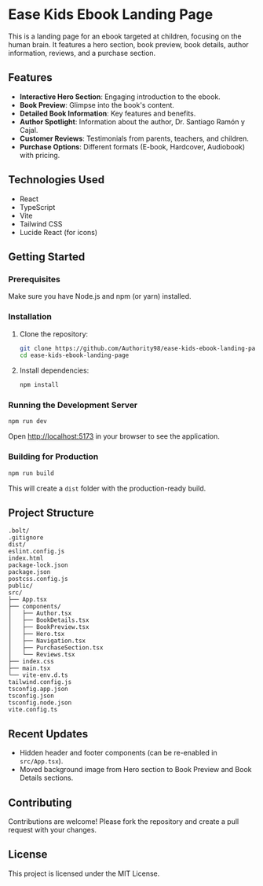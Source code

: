 # Ease Kids Ebook Landing Page

This is a landing page for an ebook targeted at children, focusing on the human brain. It features a hero section, book preview, book details, author information, reviews, and a purchase section.

## Features

- **Interactive Hero Section**: Engaging introduction to the ebook.
- **Book Preview**: Glimpse into the book's content.
- **Detailed Book Information**: Key features and benefits.
- **Author Spotlight**: Information about the author, Dr. Santiago Ramón y Cajal.
- **Customer Reviews**: Testimonials from parents, teachers, and children.
- **Purchase Options**: Different formats (E-book, Hardcover, Audiobook) with pricing.

## Technologies Used

- React
- TypeScript
- Vite
- Tailwind CSS
- Lucide React (for icons)

## Getting Started

### Prerequisites

Make sure you have Node.js and npm (or yarn) installed.

### Installation

1. Clone the repository:
   ```bash
   git clone https://github.com/Authority98/ease-kids-ebook-landing-page.git
   cd ease-kids-ebook-landing-page
   ```
2. Install dependencies:
   ```bash
   npm install
   ```

### Running the Development Server

```bash
npm run dev
```

Open [http://localhost:5173](http://localhost:5173) in your browser to see the application.

### Building for Production

```bash
npm run build
```

This will create a `dist` folder with the production-ready build.

## Project Structure

```
.bolt/
.gitignore
dist/
eslint.config.js
index.html
package-lock.json
package.json
postcss.config.js
public/
src/
├── App.tsx
├── components/
│   ├── Author.tsx
│   ├── BookDetails.tsx
│   ├── BookPreview.tsx
│   ├── Hero.tsx
│   ├── Navigation.tsx
│   ├── PurchaseSection.tsx
│   └── Reviews.tsx
├── index.css
├── main.tsx
└── vite-env.d.ts
tailwind.config.js
tsconfig.app.json
tsconfig.json
tsconfig.node.json
vite.config.ts
```

## Recent Updates

- Hidden header and footer components (can be re-enabled in `src/App.tsx`).
- Moved background image from Hero section to Book Preview and Book Details sections.

## Contributing

Contributions are welcome! Please fork the repository and create a pull request with your changes.

## License

This project is licensed under the MIT License.